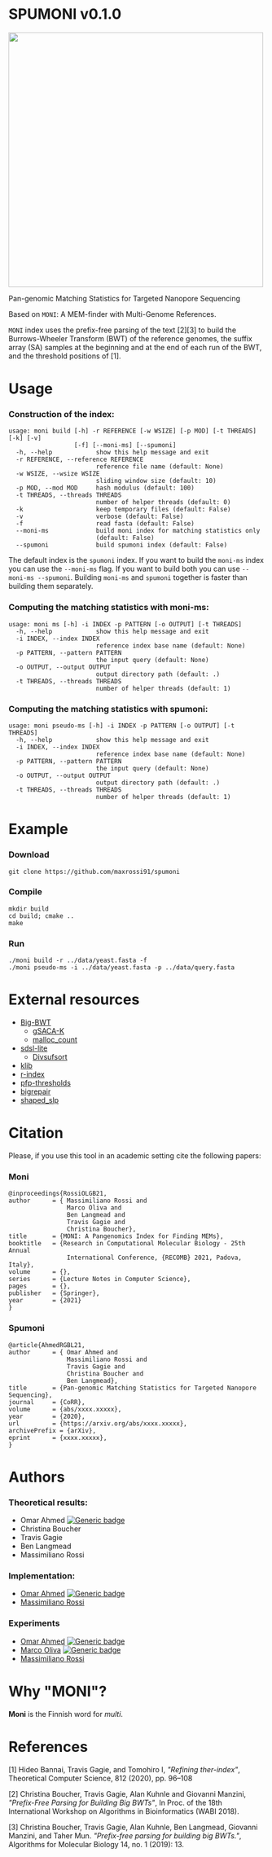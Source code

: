 # SPUMONI v0.1.0
<!--- ```console
      _____ _____  _    _ __  __  ____  _   _ _____ 
     / ____|  __ \| |  | |  \/  |/ __ \| \ | |_   _|
    | (___ | |__) | |  | | \  / | |  | |  \| | | |  
     \___ \|  ___/| |  | | |\/| | |  | | . ` | | |  
     ____) | |    | |__| | |  | | |__| | |\  |_| |_ 
    |_____/|_|     \____/|_|  |_|\____/|_| \_|_____|
                                            ver 0.1.0
```
-->

<img src="../assets/spumoni_pic.jpeg" width="500">

Pan-genomic Matching Statistics for Targeted Nanopore Sequencing

Based on `MONI`: A MEM-finder with Multi-Genome References.

`MONI` index uses the prefix-free parsing of the text [2][3] to build the Burrows-Wheeler Transform (BWT) of the reference genomes, the suffix array (SA) samples at the beginning and at the end of each run of the BWT, and the threshold positions of [1]. 


# Usage

### Construction of the index:
```
usage: moni build [-h] -r REFERENCE [-w WSIZE] [-p MOD] [-t THREADS] [-k] [-v]
                  [-f] [--moni-ms] [--spumoni]
  -h, --help            show this help message and exit
  -r REFERENCE, --reference REFERENCE
                        reference file name (default: None)
  -w WSIZE, --wsize WSIZE
                        sliding window size (default: 10)
  -p MOD, --mod MOD     hash modulus (default: 100)
  -t THREADS, --threads THREADS
                        number of helper threads (default: 0)
  -k                    keep temporary files (default: False)
  -v                    verbose (default: False)
  -f                    read fasta (default: False)
  --moni-ms             build moni index for matching statistics only
                        (default: False)
  --spumoni             build spumoni index (default: False)

```
The default index is the `spumoni` index. If you want to build the `moni-ms` index you can use the `--moni-ms` flag. If you want to build both you can use `--moni-ms --spumoni`. Building `moni-ms` and `spumoni` together is faster than building them separately.

### Computing the matching statistics with moni-ms:
```
usage: moni ms [-h] -i INDEX -p PATTERN [-o OUTPUT] [-t THREADS]
  -h, --help            show this help message and exit
  -i INDEX, --index INDEX
                        reference index base name (default: None)
  -p PATTERN, --pattern PATTERN
                        the input query (default: None)
  -o OUTPUT, --output OUTPUT
                        output directory path (default: .)
  -t THREADS, --threads THREADS
                        number of helper threads (default: 1)
```

### Computing the matching statistics with spumoni:
```
usage: moni pseudo-ms [-h] -i INDEX -p PATTERN [-o OUTPUT] [-t THREADS]
  -h, --help            show this help message and exit
  -i INDEX, --index INDEX
                        reference index base name (default: None)
  -p PATTERN, --pattern PATTERN
                        the input query (default: None)
  -o OUTPUT, --output OUTPUT
                        output directory path (default: .)
  -t THREADS, --threads THREADS
                        number of helper threads (default: 1)
```

# Example
### Download

```console
git clone https://github.com/maxrossi91/spumoni
```

### Compile

```console
mkdir build
cd build; cmake ..
make
```

### Run

```console
./moni build -r ../data/yeast.fasta -f
./moni pseudo-ms -i ../data/yeast.fasta -p ../data/query.fasta 
```

# External resources

* [Big-BWT](https://github.com/alshai/Big-BWT.git)
    * [gSACA-K](https://github.com/felipelouza/gsa-is.git)
    * [malloc_count](https://github.com/bingmann/malloc_count)
* [sdsl-lite](https://github.com/simongog/sdsl-lite)
    * [Divsufsort](https://github.com/simongog/libdivsufsort.git)
* [klib](https://github.com/attractivechaos/klib)
* [r-index](https://github.com/maxrossi91/r-index.git)
* [pfp-thresholds](https://github.com/maxrossi91/pfp-thresholds.git)
* [bigrepair](https://gitlab.com/manzai/bigrepair.git)
* [shaped_slp](https://github.com/maxrossi91/ShapedSlp.git)
<!-- * [Google Benchmark](https://github.com/google/benchmark.git)
    * [Google Test](https://github.com/google/googletest) -->

# Citation 

Please, if you use this tool in an academic setting cite the following papers:

### Moni
    @inproceedings{RossiOLGB21,
    author      = { Massimiliano Rossi and 
                    Marco Oliva and
                    Ben Langmead and
                    Travis Gagie and
                    Christina Boucher},
    title       = {MONI: A Pangenomics Index for Finding MEMs},
    booktitle   = {Research in Computational Molecular Biology - 25th Annual 
                    International Conference, {RECOMB} 2021, Padova, Italy},
    volume      = {},
    series      = {Lecture Notes in Computer Science},
    pages       = {},
    publisher   = {Springer},
    year        = {2021}
    }

### Spumoni

    @article{AhmedRGBL21,
    author      = { Omar Ahmed and
                    Massimiliano Rossi and
                    Travis Gagie and
                    Christina Boucher and
                    Ben Langmead},
    title       = {Pan-genomic Matching Statistics for Targeted Nanopore Sequencing},
    journal     = {CoRR},
    volume      = {abs/xxxx.xxxxx},
    year        = {2020},
    url         = {https://arxiv.org/abs/xxxx.xxxxx},
    archivePrefix = {arXiv},
    eprint      = {xxxx.xxxxx},
    }
# Authors

### Theoretical results:

* Omar Ahmed [![Generic badge](https://img.shields.io/badge/SPUMONI--<COLOR>.svg)](https://shields.io/)
* Christina Boucher
* Travis Gagie
* Ben Langmead
* Massimiliano Rossi

### Implementation:

* [Omar Ahmed](https://github.com/oma219) [![Generic badge](https://img.shields.io/badge/SPUMONI--<COLOR>.svg)](https://shields.io/)
* [Massimiliano Rossi](https://github.com/maxrossi91)

### Experiments

* [Omar Ahmed](https://github.com/oma219) [![Generic badge](https://img.shields.io/badge/SPUMONI--<COLOR>.svg)](https://shields.io/)
* [Marco Oliva](https://github.com/marco-oliva) [![Generic badge](https://img.shields.io/badge/MONI--<COLOR>.svg)](https://shields.io/)
* [Massimiliano Rossi](https://github.com/maxrossi91)

# Why "MONI"?

**Moni** is the Finnish word for *multi*.

# References

[1] Hideo Bannai, Travis Gagie, and Tomohiro I, *"Refining ther-index"*, Theoretical Computer Science, 812 (2020), pp. 96–108

[2] Christina Boucher, Travis Gagie, Alan Kuhnle and Giovanni Manzini, *"Prefix-Free Parsing for Building Big BWTs"*, In Proc. of the 18th International Workshop on Algorithms in Bioinformatics (WABI 2018).

[3] Christina Boucher, Travis Gagie, Alan Kuhnle, Ben Langmead, Giovanni Manzini, and Taher Mun. *"Prefix-free parsing for building big BWTs."*, Algorithms for Molecular Biology 14, no. 1 (2019): 13.
